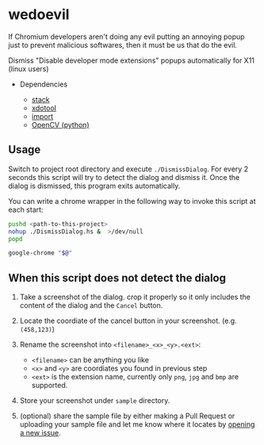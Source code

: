 # wedoevil

If Chromium developers aren't doing any evil
putting an annoying popup just to prevent malicious softwares,
then it must be us that do the evil.

Dismiss "Disable developer mode extensions" popups automatically for X11 (linux users)

- Dependencies

    - [stack](https://docs.haskellstack.org/)
    - [xdotool](http://www.semicomplete.com/projects/xdotool)
    - [import](https://www.imagemagick.org/script/import.php)
    - [OpenCV (python)](http://opencv.org/)

## Usage

Switch to project root directory and execute `./DismissDialog`.
For every 2 seconds this script will try to detect the dialog and dismiss it.
Once the dialog is dismissed, this program exits automatically.

You can write a chrome wrapper in the following way to invoke this script
at each start:

```bash
pushd <path-to-this-project>
nohup ./DismissDialog.hs &  >/dev/null
popd

google-chrome "$@"
```

## When this script does not detect the dialog

1. Take a screenshot of the dialog. crop it properly so it only includes the content of the dialog
  and the `Cancel` button.
2. Locate the coordiate of the cancel button in your screenshot. (e.g. `(458,123)`)
3. Rename the screenshot into `<filename>_<x>_<y>.<ext>`:

    - `<filename>` can be anything you like
    - `<x>` and `<y>` are coordiates you found in previous step
    - `<ext>` is the extension name, currently only `png`, `jpg` and `bmp` are supported.

4. Store your screenshot under `sample` directory.
5. (optional) share the sample file by either making a Pull Request
  or uploading your sample file and let me know where it locates by [opening a new issue](https://github.com/Javran/wedoevil/issues/new).
